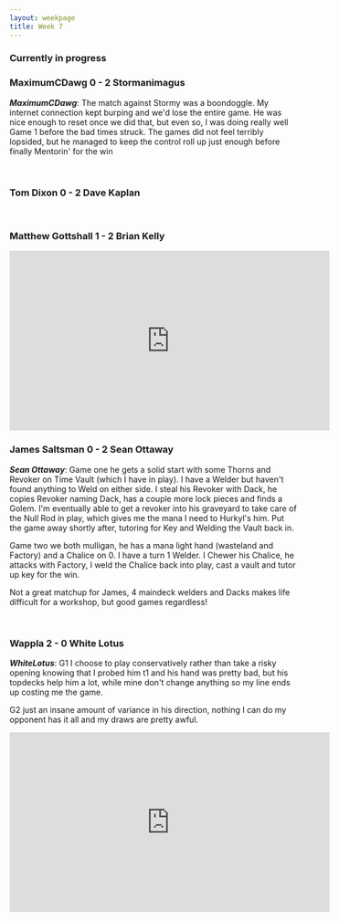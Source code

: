 ```yaml
---
layout: weekpage
title: Week 7
---
```


### Currently in progress

### MaximumCDawg 0 - 2 Stormanimagus

***MaximumCDawg***: The match against Stormy was a boondoggle.  My internet connection kept burping and we'd lose the entire game.  He was nice enough to reset once we did that, but even so, I was doing really well Game 1 before the bad times struck.  The games did not feel terribly lopsided, but he managed to keep the control roll up just enough before finally Mentorin' for the win

<br />

### Tom Dixon 0 - 2 Dave Kaplan

<br />

### Matthew Gottshall 1 - 2 Brian Kelly

<iframe width="560" height="315" src="https://www.youtube.com/embed/rmP7Osae0a8?rel=0&controls=0&showinfo=0" frameborder="0" allowfullscreen></iframe>

<br />

### James Saltsman  0 - 2 Sean Ottaway

***Sean Ottaway***: Game one he gets a solid start with some Thorns and Revoker on Time Vault (which I have in play). I have a Welder but haven't found anything to Weld on either side. I steal his Revoker with Dack, he copies Revoker naming Dack, has a couple more lock pieces and finds a Golem. I'm eventually able to get a revoker into his graveyard to take care of the Null Rod in play, which gives me the mana I need to Hurkyl's him. Put the game away shortly after, tutoring for Key and Welding the Vault back in.

Game two we both mulligan, he has a mana light hand (wasteland and Factory) and a Chalice on 0. I have a turn 1 Welder. I Chewer his Chalice, he attacks with Factory, I weld the Chalice back into play, cast a vault and tutor up key for the win.

Not a great matchup for James, 4 maindeck welders and Dacks makes life difficult for a workshop, but good games regardless!

<br />

### Wappla 2 - 0 White Lotus

***WhiteLotus***: G1 I choose to play conservatively rather than take a risky opening knowing that I probed him t1 and his hand was pretty bad, but his topdecks help him a lot, while mine don't change anything so my line ends up costing me the game.

G2 just an insane amount of variance in his direction, nothing I can do my opponent has it all and my draws are pretty awful.

<iframe width="560" height="315" src="https://www.youtube.com/embed/rmP7Osae0a8?start=3511&rel=0&controls=0&showinfo=0" frameborder="0" allowfullscreen></iframe>

<br />
